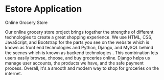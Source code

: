# Estore Application

Online Grocery Store

Our online grocery store project brings together the strengths of different technologies to create a great shopping experience. 
We use HTML, CSS, JavaScript, and Bootstrap for the parts you see on the website which is known as front end technologies and Python, Django, and MySQL behind the scenes which is known as backend
technologies . 
This combination lets users easily browse, choose, and buy groceries online. Django helps us manage user accounts, the products we have, and the safe payment process. Overall, it's a
smooth and modern way to shop for groceries on the internet.
